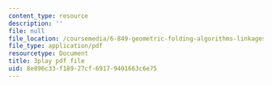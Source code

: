```yaml
---
content_type: resource
description: ''
file: null
file_location: /coursemedia/6-849-geometric-folding-algorithms-linkages-origami-polyhedra-fall-2012/8e896c33f18927cf69179401663c6e75_tnbzV-_pxbE.pdf
file_type: application/pdf
resourcetype: Document
title: 3play pdf file
uid: 8e896c33-f189-27cf-6917-9401663c6e75
---
```

